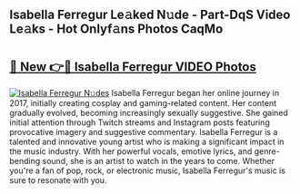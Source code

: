 ## Isabella Ferregur Le𝚊ked N𝚞de - Part-DqS Video Le𝚊ks - Hot Onlyf𝚊ns Photos CaqMo

# <h2><a href="http://ab71001.deff.icu/?id=Isabella+Ferregur">🔗 New 👉🔴 Isabella Ferregur VIDEO Photos</a></h2>

[![Isabella Ferregur N𝚞des](https://i.imgur.com/rIISA9y.gif)](http://ab71001.deff.icu/?id=Isabella+Ferregur)
Isabella Ferregur began her online journey in 2017, initially creating cosplay and gaming-related content. Her content gradually evolved, becoming increasingly sexually suggestive. She gained initial attention through Twitch streams and Instagram posts featuring provocative imagery and suggestive commentary. Isabella Ferregur is a talented and innovative young artist who is making a significant impact in the music industry. With her powerful vocals, emotive lyrics, and genre-bending sound, she is an artist to watch in the years to come. Whether you're a fan of pop, rock, or electronic music, Isabella Ferregur's music is sure to resonate with you.
